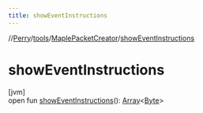 ```yaml
---
title: showEventInstructions
---
```

//[Perry](../../../index.html)/[tools](../index.html)/[MaplePacketCreator](index.html)/[showEventInstructions](show-event-instructions.html)



# showEventInstructions



[jvm]\
open fun [showEventInstructions](show-event-instructions.html)(): [Array](https://kotlinlang.org/api/latest/jvm/stdlib/kotlin/-array/index.html)&lt;[Byte](https://kotlinlang.org/api/latest/jvm/stdlib/kotlin/-byte/index.html)&gt;




